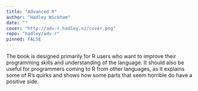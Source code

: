 ```yaml
---
title: "Advanced R"
author: "Hadley Wickham"
date: ""
cover: "http://adv-r.hadley.nz/cover.png"
repo: "hadley/adv-r"
pinned: FALSE
---
```


The book is designed primarily for R users who want to improve their programming skills and understanding of the language. It should also be useful for programmers coming to R from other languages, as it explains some of R’s quirks and shows how some parts that seem horrible do have a positive side.
